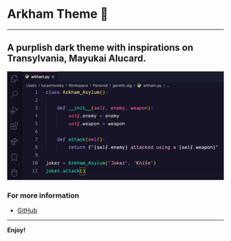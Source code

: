 # Arkham Theme 🦇
---
## A purplish dark theme with inspirations on Transylvania, Mayukai Alucard.
![Theme in action](Screenshot.png)

### For more information
* [GitHub](http://code.visualstudio.com/docs/languages/markdown)<br>
---
**Enjoy!**

